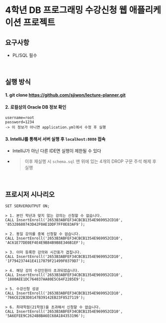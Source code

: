 # 4학년 DB 프로그래밍 수강신청 웹 애플리케이션 프로젝트

## 요구사항
- PL/SQL 필수

<br>

## 실행 방식
#### 1. git clone https://github.com/sjiwon/lecture-planner.git
#### 2. 로컬상의 Oracle DB 정보 확인
```asciidoc
username=root
password=1234
-> 이 정보가 아니면 application.yml에서 수정 후 실행
```
#### 3. IntelliJ를 통해서 서버 실행 후 `localhost:8080` 접속
- IntelliJ가 아닌 다른 IDE면 실행이 제한될 수 있다
- > 이후 재실행 시 `schema.sql` 맨 위에 있는 4개의 DROP 구문 주석 해제 후 실행

<br>

## 프로시저 시나리오
```asciidoc
SET SERVEROUTPUT ON;

> 1. 본인 학년과 맞지 않는 강의는 신청할 수 없습니다.
CALL InsertEnroll('2653B3ABFEF34CBCB1354E969952CD10', '85328680743D42F0AE1DDF7FF0E83AF9');

> 2. 동일 강의를 중복 신청할 수 없습니다.
CALL InsertEnroll('2653B3ABFEF34CBCB1354E969952CD10', 'AC61E77DE0EF4E4E9B84B9B8E346B1EF');

> 3. 이미 등록한 강의와 시간표가 겹칩니다.
CALL InsertEnroll('2653B3ABFEF34CBCB1354E969952CD10', '1F794237441E4117879F21499F0379D7');

> 4. 해당 강의 수강인원이 초과되었습니다.
CALL InsertEnroll('2653B3ABFEF34CBCB1354E969952CD10', '1880AEE1DC764037AA80E5C64F2285E9');

> 5. 수강신청 성공
CALL InsertEnroll('2653B3ABFEF34CBCB1354E969952CD10', '766CE22B3D8147B39142EB23F8527119');

> 6. 최대학점(21학점)을 초과해서 신청할 수 없습니다.
CALL InsertEnroll('2653B3ABFEF34CBCB1354E969952CD10', '5A6EFEE9C2624B8BA6EC68A184353196');
```
